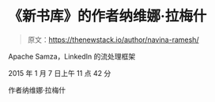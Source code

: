 # 《新书库》的作者纳维娜·拉梅什

> 原文：<https://thenewstack.io/author/navina-ramesh/>

Apache Samza，LinkedIn 的流处理框架

2015 年 1 月 7 日上午 11 点 42 分

作者纳维娜·拉梅什